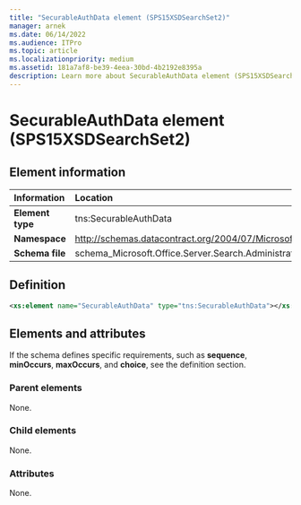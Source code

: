 ```yaml
---
title: "SecurableAuthData element (SPS15XSDSearchSet2)"
manager: arnek
ms.date: 06/14/2022
ms.audience: ITPro
ms.topic: article
ms.localizationpriority: medium
ms.assetid: 181a7af8-be39-4eea-30bd-4b2192e8395a
description: Learn more about SecurableAuthData element (SPS15XSDSearchSet2).
---
```


# SecurableAuthData element (SPS15XSDSearchSet2)



## Element information

|Information|Location|
|:-----|:-----|
|**Element type** |tns:SecurableAuthData   |
|**Namespace**  |http://schemas.datacontract.org/2004/07/Microsoft.Office.Server.Search.Administration   |
|**Schema file** |schema_Microsoft.Office.Server.Search.Administration.xsd   |

## Definition

```XML
<xs:element name="SecurableAuthData" type="tns:SecurableAuthData"></xs:element>

```

## Elements and attributes

If the schema defines specific requirements, such as **sequence**, **minOccurs**, **maxOccurs**, and **choice**, see the definition section.

### Parent elements

None.

### Child elements

None.

### Attributes

None.
